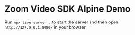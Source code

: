 # Zoom Video SDK Alpine Demo

Run `npx live-server .` to start the server and then open `http://127.0.0.1:8080/` in your browser.
